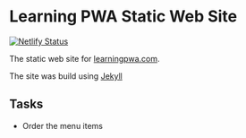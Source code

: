 # Learning PWA Static Web Site

[![Netlify Status](https://api.netlify.com/api/v1/badges/8734ec22-e3dc-42f9-b78c-3e9a19472d87/deploy-status)](https://app.netlify.com/sites/learningpwa/deploys)

The static web site for [learningpwa.com](https://learningpwa.com).

The site was build using [Jekyll](https://jekyllrb.com/)

## Tasks

+ Order the menu items
